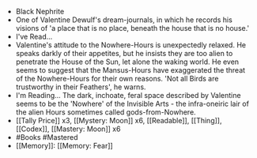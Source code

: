 - Black Nephrite
- One of Valentine Dewulf's dream-journals, in which he records his visions of 'a place that is no place, beneath the house that is no house.'
- I've Read...
- Valentine's attitude to the Nowhere-Hours is unexpectedly relaxed. He speaks darkly of their appetites, but he insists they are too alien to penetrate the House of the Sun, let alone the waking world. He even seems to suggest that the Mansus-Hours have exaggerated the threat of the Nowhere-Hours for their own reasons. 'Not all Birds are trustworthy in their Feathers', he warns.
- I'm Reading...
  The dark, inchoate, feral space described by Valentine seems to be the 'Nowhere' of the Invisible Arts - the infra-oneiric lair of the alien Hours sometimes called gods-from-Nowhere.
- [[Tally Price]] x3, [[Mystery: Moon]] x6, [[Readable]], [[Thing]], [[Codex]], [[Mastery: Moon]] x6
- #Books #Mastered
- [[Memory]]: [[Memory: Fear]]